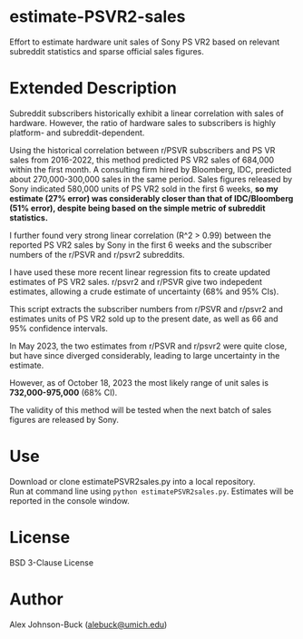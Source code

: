 # estimate-PSVR2-sales
Effort to estimate hardware unit sales of Sony PS VR2 based on relevant subreddit statistics and sparse official sales figures.

# Extended Description

Subreddit subscribers historically exhibit a linear correlation with sales of hardware.
However, the ratio of hardware sales to subscribers is highly platform- and subreddit-dependent.

Using the historical correlation between r/PSVR subscribers and PS VR sales from 2016-2022, this method
predicted PS VR2 sales of 684,000 within the first month.
A consulting firm hired by Bloomberg, IDC, predicted about 270,000-300,000 sales in the same period.
Sales figures released by Sony indicated 580,000 units of PS VR2 sold in the first 6 weeks, **so my estimate (27% error)
was considerably closer than that of IDC/Bloomberg (51% error), despite being based on the simple metric of 
subreddit statistics.**

I further found very strong linear correlation (R^2 > 0.99) between the reported PS VR2 sales by Sony in the first 
6 weeks and the subscriber numbers of the r/PSVR and r/psvr2 subreddits.

I have used these more recent linear regression fits to create updated estimates of PS VR2 sales.
r/psvr2 and r/PSVR give two indepedent estimates, allowing a crude estimate of uncertainty (68% and 95% CIs).

This script extracts the subscriber numbers from r/PSVR and r/psvr2 and estimates units of PS VR2 sold up to the
present date, as well as 66 and 95% confidence intervals.

In May 2023, the two estimates from r/PSVR and r/psvr2 were quite close, but have since diverged considerably,
leading to large uncertainty in the estimate.  

However, as of October 18, 2023 the most likely range of unit sales is **732,000-975,000** (68% CI).

The validity of this method will be tested when the next batch of sales figures are released by Sony.

# Use

Download or clone estimatePSVR2sales.py into a local repository.  
Run at command line using `python estimatePSVR2sales.py`.
Estimates will be reported in the console window.

# License

BSD 3-Clause License

# Author

Alex Johnson-Buck (alebuck@umich.edu)
